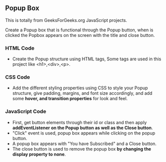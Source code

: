 ## Popup Box

This is totally from GeeksForGeeks.org JavaScript projects.
<br />

Create a Popup box that is functional through the Popup button, when is clicked the Popbox appears on the screen with the title and close button.
<br />

### HTML Code

- Create the Popup structure using HTML tags, Some tags are used in this project like \<h1\>,\<div\>,\<p>\.

### CSS Code

- Add the different styling properties using CSS to style your Popup structure, give padding, margins, and font size accordingly, and add some **hover, and transition properties** for look and feel.

### JavaScript Code

- First, get button elements through their id or class and then apply **addEventListener on the Popup button as well as the Close button**.
- "Click" event is used, popup box appears while clicking on the popup button.
- A popup box appears with "You have Subscribed" and a Close button.
- The close button is used to remove the popup box **by changing the display property to none**.
